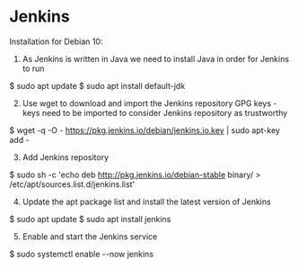 # Jenkins

Installation for Debian 10:

01. As Jenkins is written in Java we need to install Java in order for Jenkins to run

$ sudo apt update
$ sudo apt install default-jdk

02. Use wget to download and import the Jenkins repository GPG keys - keys need to be imported  to consider Jenkins repository as trustworthy

$ wget -q -O - https://pkg.jenkins.io/debian/jenkins.io.key | sudo apt-key add -

03. Add Jenkins repository

$ sudo sh -c 'echo deb http://pkg.jenkins.io/debian-stable binary/ > /etc/apt/sources.list.d/jenkins.list'

04. Update the apt package list and install the latest version of Jenkins

$ sudo apt update
$ sudo apt install jenkins

05. Enable and start the Jenkins service

$ sudo systemctl enable --now jenkins